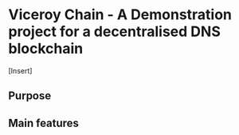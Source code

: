 # Viceroy Chain - A Demonstration project for a decentralised DNS blockchain
[Insert]
## Purpose

## Main features


